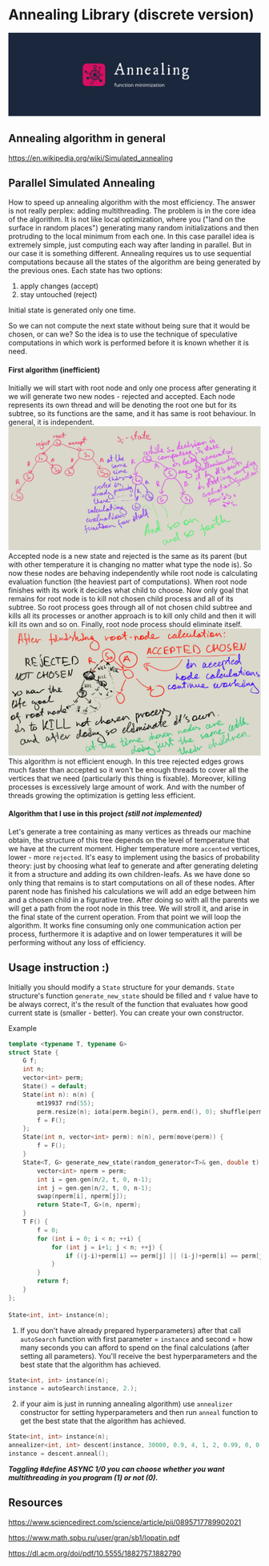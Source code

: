 # Annealing Library (discrete version)
![annealing logo](media/logo1.png)

## Annealing algorithm in general
https://en.wikipedia.org/wiki/Simulated_annealing

## Parallel Simulated Annealing
How to speed up annealing algorithm with the most efficiency. The answer is not really perplex: adding multithreading.
The problem is in the core idea of the algorithm.
It is not like local optimization, where you ("land on the surface in random places") generating many random initializations and then protruding to the local minimum from each one.
In this case parallel idea is extremely simple, just computing each way after landing in parallel.
But in our case it is something different. Annealing requires us to use sequential computations because all the states of the algorithm are being generated by the previous ones.
Each state has two options:
1) apply changes (accept)
2) stay untouched (reject)

Initial state is generated only one time.

So we can not compute the next state without being sure that it would be chosen, or can we?
So the idea is to use the technique of speculative computations in which work is performed before it is known whether it is need.

#### First algorithm (inefficient)
Initially we will start with root node and only one process after generating it we will generate two new nodes - rejected and accepted.
Each node represents its own thread and will be denoting the root one but for its subtree, so its functions are the same, and it has same is root behaviour.
In general, it is independent.
![slow algorithm and how it works](media/sluggish_algorithm_1.png)
Accepted node is a new state and rejected is the same as its parent (but with other temperature it is changing no matter what type the node is).
So now these nodes are behaving independently while root node is calculating evaluation function (the heaviest part of computations).
When root node finishes with its work it decides what child to choose.
Now only goal that remains for root node is to kill not chosen child process and all of its subtree.
So root process goes through all of not chosen child subtree and kills all its processes or another approach is to kill only child and then it will kill its own and so on.
Finally, root node process should eliminate itself.
![slow algorithm and how elimination works](media/sluggish_algorithm_2.png)
This algorithm is not efficient enough. In this tree rejected edges grows much faster than accepted so it won't be enough threads to cover all the vertices that we need (particularly this thing is fixable).
Moreover, killing processes is excessively large amount of work. And with the number of threads growing the optimization is getting less efficient. 

#### Algorithm that I use in this project _(still not implemented)_

Let's generate a tree containing as many vertices as threads our machine obtain, the structure of this tree depends on the level of temperature that we have at the current moment.
Higher temperature more `accented` vertices, lower - more `rejected`. It's easy to implement using the basics of probability theory: just by choosing what leaf to generate and after generating deleting it from a structure and adding its own children-leafs.
As we have done so only thing that remains is to start computations on all of these nodes. After parent node has finished his calculations we will add an edge between him and a chosen child in a figurative tree.
After doing so with all the parents we will get a path from the root node in this tree. We will stroll it, and arise in the final state of the current operation.
From that point we will loop the algorithm.
It works fine consuming only one communication action per process, furthermore it is adaptive and on lower temperatures it will be performing without any loss of efficiency.

## Usage instruction :)

Initially you should modify a `State` structure for your demands.
`State` structure's function `generate_new_state` should be filled and `f` value have to be always correct, it's the result of the function that evaluates how good current state is (smaller - better).
You can create your own constructor.

Example
```c++
template <typename T, typename G>
struct State {
    G f;
    int n;
    vector<int> perm;
    State() = default;
    State(int n): n(n) {
        mt19937 rnd(55);
        perm.resize(n); iota(perm.begin(), perm.end(), 0); shuffle(perm.begin(), perm.end(), rnd);
        f = F();
    };
    State(int n, vector<int> perm): n(n), perm(move(perm)) {
        f = F();
    }
    State<T, G> generate_new_state(random_generator<T>& gen, double t) {
        vector<int> nperm = perm;
        int i = gen.gen(n/2, t, 0, n-1);
        int j = gen.gen(n/2, t, 0, n-1);
        swap(nperm[i], nperm[j]);
        return State<T, G>(n, nperm);
    }
    T F() {
        f = 0;
        for (int i = 0; i < n; ++i) {
            for (int j = i+1; j < n; ++j) {
                if ((j-i)+perm[i] == perm[j] || (i-j)+perm[i] == perm[j]) f++;
            }
        }
        return f;
    }
};

State<int, int> instance(n);
```

1) If you don't have already prepared hyperparameters) after that call `autoSearch` function with first parameter = `instance` and second = how many seconds you can afford to spend on the final calculations (after setting all parameters). You'll receive the best hyperparameters and the best state that the algorithm has achieved.
```c++
State<int, int> instance(n);
instance = autoSearch(instance, 2.);
```
2) if your aim is just in running annealing algorithm) use `annealizer` constructor for setting hyperparameters and then run `anneal` function to get the best state that the algorithm has achieved.
```c++
State<int, int> instance(n);
annealizer<int, int> descent(instance, 30000, 0.9, 4, 1, 2, 0.99, 0, 0.02);
instance = descent.anneal();
```


**_Toggling #define ASYNC 1/0 you can choose whether you want multithreading in you program (1) or not (0)._**

## Resources
https://www.sciencedirect.com/science/article/pii/0895717789902021

https://www.math.spbu.ru/user/gran/sb1/lopatin.pdf

https://dl.acm.org/doi/pdf/10.5555/1882757.1882790